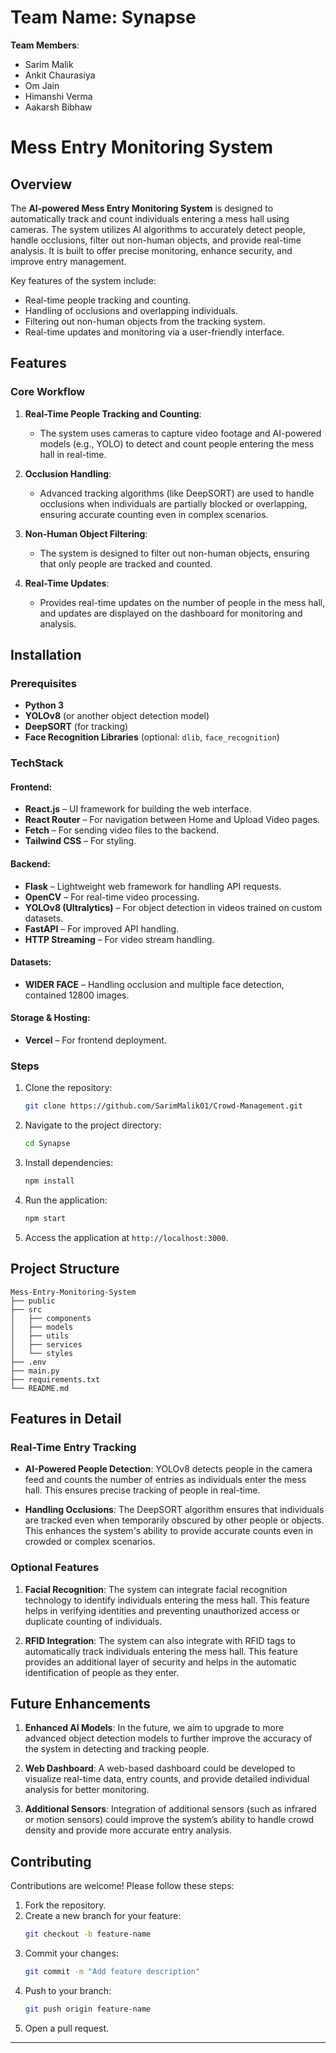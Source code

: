 # **Team Name**: Synapse

**Team Members**:
- Sarim Malik
- Ankit Chaurasiya
- Om Jain
- Himanshi Verma
- Aakarsh Bibhaw

# **Mess Entry Monitoring System**

## Overview
The **AI-powered Mess Entry Monitoring System** is designed to automatically track and count individuals entering a mess hall using cameras. The system utilizes AI algorithms to accurately detect people, handle occlusions, filter out non-human objects, and provide real-time analysis. It is built to offer precise monitoring, enhance security, and improve entry management.

Key features of the system include:
- Real-time people tracking and counting.
- Handling of occlusions and overlapping individuals.
- Filtering out non-human objects from the tracking system.
- Real-time updates and monitoring via a user-friendly interface.

## Features

### Core Workflow
1. **Real-Time People Tracking and Counting**:
   - The system uses cameras to capture video footage and AI-powered models (e.g., YOLO) to detect and count people entering the mess hall in real-time.

2. **Occlusion Handling**:
   - Advanced tracking algorithms (like DeepSORT) are used to handle occlusions when individuals are partially blocked or overlapping, ensuring accurate counting even in complex scenarios.

3. **Non-Human Object Filtering**:
   - The system is designed to filter out non-human objects, ensuring that only people are tracked and counted.

4. **Real-Time Updates**:
   - Provides real-time updates on the number of people in the mess hall, and updates are displayed on the dashboard for monitoring and analysis.


## Installation

### Prerequisites
- **Python 3**
- **YOLOv8** (or another object detection model)
- **DeepSORT** (for tracking)
- **Face Recognition Libraries** (optional: `dlib`, `face_recognition`)

### TechStack
#### Frontend:
- **React.js** – UI framework for building the web interface.
- **React Router** – For navigation between Home and Upload Video pages.
- **Fetch** – For sending video files to the backend.
- **Tailwind CSS** – For styling.

#### Backend:
- **Flask** – Lightweight web framework for handling API requests.
- **OpenCV** – For real-time video processing.
- **YOLOv8 (Ultralytics)** – For object detection in videos trained on custom datasets.
- **FastAPI** – For improved API handling.
- **HTTP Streaming** – For video stream handling.

#### Datasets:
- **WIDER FACE** – Handling occlusion and multiple face detection, contained 12800 images.

#### Storage & Hosting:
- **Vercel** – For frontend deployment.


### Steps
1. Clone the repository:
   ```bash
   git clone https://github.com/SarimMalik01/Crowd-Management.git
   ```
2. Navigate to the project directory:
   ```bash
   cd Synapse
   ```
3. Install dependencies:
   ```bash
   npm install
   ```

5. Run the application:
   ```bash
   npm start
   ```
6. Access the application at `http://localhost:3000`.

## Project Structure
```
Mess-Entry-Monitoring-System
├── public
├── src
│   ├── components
│   ├── models
│   ├── utils
│   ├── services
│   └── styles
├── .env
├── main.py
├── requirements.txt
└── README.md

```

## Features in Detail

### Real-Time Entry Tracking
- **AI-Powered People Detection**: YOLOv8 detects people in the camera feed and counts the number of entries as individuals enter the mess hall. This ensures precise tracking of people in real-time.
  
- **Handling Occlusions**: The DeepSORT algorithm ensures that individuals are tracked even when temporarily obscured by other people or objects. This enhances the system's ability to provide accurate counts even in crowded or complex scenarios.

### Optional Features
1. **Facial Recognition**: The system can integrate facial recognition technology to identify individuals entering the mess hall. This feature helps in verifying identities and preventing unauthorized access or duplicate counting of individuals.

2. **RFID Integration**: The system can also integrate with RFID tags to automatically track individuals entering the mess hall. This feature provides an additional layer of security and helps in the automatic identification of people as they enter.

## Future Enhancements
1. **Enhanced AI Models**: In the future, we aim to upgrade to more advanced object detection models to further improve the accuracy of the system in detecting and tracking people.

2. **Web Dashboard**: A web-based dashboard could be developed to visualize real-time data, entry counts, and provide detailed individual analysis for better monitoring.

3. **Additional Sensors**: Integration of additional sensors (such as infrared or motion sensors) could improve the system’s ability to handle crowd density and provide more accurate entry analysis.

## Contributing
Contributions are welcome! Please follow these steps:
1. Fork the repository.
2. Create a new branch for your feature:
   ```bash
   git checkout -b feature-name
   ```
3. Commit your changes:
   ```bash
   git commit -m "Add feature description"
   ```
4. Push to your branch:
   ```bash
   git push origin feature-name
   ```
5. Open a pull request.


---

